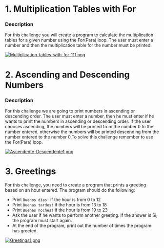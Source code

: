 # 1. Multiplication Tables with For

### Description

For this challenge you will create a program to calculate the multiplication tables for a given number using the For(Para) loop. The user must enter a number and then the multiplication table for the number must be printed.

[![Multiplication-tables-with-for-111.png](https://i.postimg.cc/cHpBDgGj/Multiplication-tables-with-for-111.png)](https://postimg.cc/cgc3CJHM)

# 2. Ascending and Descending Numbers

### Description

For this challenge we are going to print numbers in ascending or descending order. The user must enter a number, then he must enter if he wants to print the numbers in ascending or descending order. If the user chooses ascending, the numbers will be printed from the number 0 to the number entered, otherwise the numbers will be printed descending from the number entered to the number 0.To solve this challenge remember to use the For(Para) loop.

[![Ascendente-Descendente1.png](https://i.postimg.cc/V6Cjbf0F/Ascendente-Descendente1.png)](https://postimg.cc/sQ3BkRcB)

# 3. Greetings

For this challenge, you need to create a program that prints a greeting based on an hour entered. The program should do the following:

- Print ```Buenos dias!``` if the hour is from 0 to 12
- Print ```Buenas tardes!``` if the hour is from 13 to 18
- Print ```Buenas noches!``` if the hour is from 19 to 23
- Ask the user if he wants to perform another greeting. If the answer is Si, the program must start again.
- At the end of the program, print out the number of times the program has greeted.

[![Greetings1.png](https://i.postimg.cc/y6TQRQwd/Greetings1.png)](https://postimg.cc/8sjmQHkQ)
